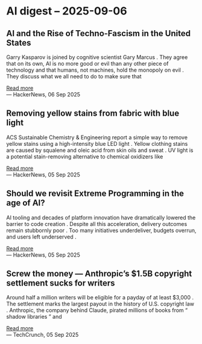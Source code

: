 # AI digest – 2025-09-06

## AI and the Rise of Techno-Fascism in the United States

Garry Kasparov is joined by cognitive scientist Gary Marcus . They agree that on its own, AI is no more good or evil than any other piece of technology and that humans, not machines, hold the monopoly on evil . They discuss what we all need to do to make sure that

[Read more](https://www.theatlantic.com/podcasts/archive/2025/09/ai-and-the-fight-between-democracy-and-autocracy/684095/)  
— HackerNews, 06 Sep 2025

## Removing yellow stains from fabric with blue light

ACS Sustainable Chemistry & Engineering report a simple way to remove yellow stains using a high-intensity blue LED light . Yellow clothing stains are caused by squalene and oleic acid from skin oils and sweat . UV light is a potential stain-removing alternative to chemical oxidizers like

[Read more](https://www.acs.org/pressroom/presspacs/2025/september/removing-yellow-stains-from-fabric-with-blue-light.html)  
— HackerNews, 05 Sep 2025

## Should we revisit Extreme Programming in the age of AI?

AI tooling and decades of platform innovation have dramatically lowered the barrier to code creation . Despite all this acceleration, delivery outcomes remain stubbornly poor . Too many initiatives underdeliver, budgets overrun, and users left underserved .

[Read more](https://www.hyperact.co.uk/blog/should-we-revisit-xp-in-the-age-of-ai)  
— HackerNews, 05 Sep 2025

## Screw the money — Anthropic’s $1.5B copyright settlement sucks for writers

Around half a million writers will be eligible for a payday of at least $3,000 . The settlement marks the largest payout in the history of U.S. copyright law . Anthropic, the company behind Claude, pirated millions of books from “ shadow libraries ” and

[Read more](https://techcrunch.com/2025/09/05/screw-the-money-anthropics-1-5b-copyright-settlement-sucks-for-writers/)  
— TechCrunch, 05 Sep 2025
